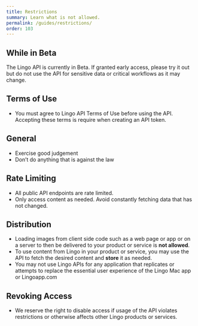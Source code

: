 ```yaml
---
title: Restrictions
summary: Learn what is not allowed.
permalink: /guides/restrictions/
order: 103
---
```


## While in Beta

The Lingo API is currently in Beta. If granted early access, please try it out but do not use the API for sensitive data or critical workflows as it may change.

## Terms of Use

- You must agree to Lingo API Terms of Use before using the API. Accepting these terms is require when creating an API token.

## General

- Exercise good judgement
- Don’t do anything that is against the law

## Rate Limiting

- All public API endpoints are rate limited.
- Only access content as needed. Avoid constantly fetching data that has not changed.

## Distribution

- Loading images from client side code such as a web page or app or on a server to then be delivered to your product or service is **not allowed**.
- To use content from Lingo in your product or service, you may use the API to fetch the desired content and **store** it as needed.
- You may not use Lingo APIs for any application that replicates or attempts to replace the essential user experience of the Lingo Mac app or Lingoapp.com

## Revoking Access

- We reserve the right to disable access if usage of the API violates restrictions or otherwise affects other Lingo products or services.
